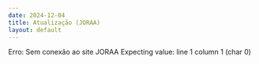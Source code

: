 ```yaml
---
date: 2024-12-04
title: Atualização (JORAA)
layout: default
---
```

Erro: Sem conexão ao site JORAA Expecting value: line 1 column 1 (char 0)
